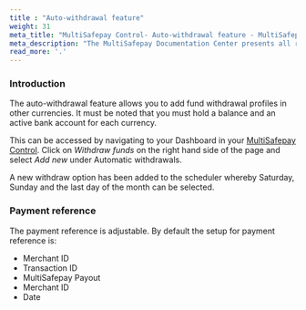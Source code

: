 ```yaml
---
title : "Auto-withdrawal feature"
weight: 31
meta_title: "MultiSafepay Control- Auto-withdrawal feature - MultiSafepay Docs"
meta_description: "The MultiSafepay Documentation Center presents all relevant information about our Plugins and API. You can also find support pages for payment methods, tools and general questions as well as the contact details of our Support and Integration Teams."
read_more: '.'
---
```


### Introduction

The auto-withdrawal feature allows you to add fund withdrawal profiles in other currencies. It must be noted that you must hold a balance and an active bank account for each currency.

This can be accessed by navigating to your Dashboard in your [MultiSafepay Control](https://merchant.multisafepay.com/). Click on _Withdraw funds_ on the right hand side of the page and select _Add new_ under Automatic withdrawals.

A new withdraw option has been added to the scheduler whereby Saturday, Sunday and the last day of the month can be selected.

### Payment reference
The payment reference is adjustable. 
By default the setup for payment reference is:

* Merchant ID 
* Transaction ID 
* MultiSafepay Payout 
* Merchant ID 
* Date
